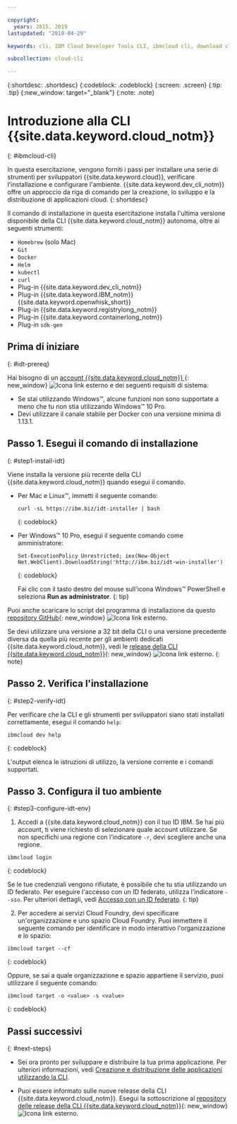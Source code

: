 ```yaml
---

copyright:
  years: 2015, 2019
lastupdated: "2019-04-29"

keywords: cli, IBM Cloud Developer Tools CLI, ibmcloud cli, download cli, ibmcloud dev, cloud cli, dev plugin, dev plug-in, cloud command line, developer tools, dev tools, install cloud cli, getting started cli

subcollection: cloud-cli

---
```


{:shortdesc: .shortdesc}
{:codeblock: .codeblock}
{:screen: .screen}
{:tip: .tip}
{:new_window: target="_blank"}
{:note: .note}

# Introduzione alla CLI {{site.data.keyword.cloud_notm}}
{: #ibmcloud-cli}

In questa esercitazione, vengono forniti i passi per installare una serie di strumenti per sviluppatori {{site.data.keyword.cloud}}, verificare l'installazione e configurare l'ambiente. {{site.data.keyword.dev_cli_notm}} offre un approccio da riga di comando per la creazione, lo sviluppo e la distribuzione di applicazioni cloud.
{: shortdesc}

Il comando di installazione in questa esercitazione installa l'ultima versione disponibile della CLI {{site.data.keyword.cloud_notm}} autonoma, oltre ai seguenti strumenti:

* `Homebrew` (solo Mac)
* `Git`
* `Docker`
* `Helm`
* `kubectl`
* `curl`
* Plug-in {{site.data.keyword.dev_cli_notm}}
* Plug-in {{site.data.keyword.IBM_notm}} {{site.data.keyword.openwhisk_short}}
* Plug-in {{site.data.keyword.registrylong_notm}}
* Plug-in {{site.data.keyword.containerlong_notm}}
* Plug-in `sdk-gen`

## Prima di iniziare
{: #idt-prereq}

Hai bisogno di un [account {{site.data.keyword.cloud_notm}} ](https://cloud.ibm.com/){: new_window} ![Icona link esterno](../icons/launch-glyph.svg "Icona link esterno") e dei seguenti requisiti di sistema:

* Se stai utilizzando Windows&trade;, alcune funzioni non sono supportate a meno che tu non stia utilizzando Windows&trade; 10 Pro.
* Devi utilizzare il canale stabile per Docker con una versione minima di 1.13.1.

## Passo 1. Esegui il comando di installazione
{: #step1-install-idt}

Viene installa la versione più recente della CLI {{site.data.keyword.cloud_notm}} quando esegui il comando.

* Per Mac e Linux&trade;, immetti il seguente comando:
  ```
  curl -sL https://ibm.biz/idt-installer | bash
  ```
  {: codeblock}

* Per Windows&trade; 10 Pro, esegui il seguente comando come amministratore:
  ```
  Set-ExecutionPolicy Unrestricted; iex(New-Object Net.WebClient).DownloadString('http://ibm.biz/idt-win-installer')
  ```
  {: codeblock}

  Fai clic con il tasto destro del mouse sull'icona Windows&trade; PowerShell e seleziona **Run as administrator**.
  {: tip}

Puoi anche scaricare lo script del programma di installazione da questo [repository GitHub](https://github.com/IBM-Cloud/ibm-cloud-developer-tools){: new_window} ![Icona link esterno](../icons/launch-glyph.svg "Icona link esterno").

Se devi utilizzare una versione a 32 bit della CLI o una versione precedente diversa da quella più recente per gli ambienti dedicati {{site.data.keyword.cloud_notm}}, vedi le [release della CLI {{site.data.keyword.cloud_notm}}](https://github.com/IBM-Cloud/ibm-cloud-cli-release/releases/){: new_window} ![Icona link esterno](../icons/launch-glyph.svg "Icona link esterno").
{: note}

## Passo 2. Verifica l'installazione
{: #step2-verify-idt}

Per verificare che la CLI e gli strumenti per sviluppatori siano stati installati correttamente, esegui il comando `help`:
```
ibmcloud dev help
```
{: codeblock}

L'output elenca le istruzioni di utilizzo, la versione corrente e i comandi supportati.

## Passo 3. Configura il tuo ambiente
{: #step3-configure-idt-env}

1. Accedi a {{site.data.keyword.cloud_notm}} con il tuo ID IBM. Se hai più account, ti viene richiesto di selezionare quale account utilizzare. Se non specifichi una regione con l'indicatore `-r`, devi scegliere anche una regione.
  ```
  ibmcloud login
  ```
  {: codeblock}
  
  Se le tue credenziali vengono rifiutate, è possibile che tu stia utilizzando un ID federato. Per eseguire l'accesso con un ID federato, utilizza l'indicatore `--sso`. Per ulteriori dettagli, vedi [Accesso con un ID federato](/docs/iam/federated_id?topic=iam-federated_id#federated_id).
  {: tip}

2. Per accedere ai servizi Cloud Foundry, devi specificare un'organizzazione e uno spazio Cloud Foundry. Puoi immettere il seguente comando per identificare in modo interattivo l'organizzazione e lo spazio:
  ```
  ibmcloud target --cf
  ```
  {: codeblock}

  Oppure, se sai a quale organizzazione e spazio appartiene il servizio, puoi utilizzare il seguente comando:
  ```
  ibmcloud target -o <value> -s <value>
  ```
  {: codeblock}

## Passi successivi
{: #next-steps}

* Sei ora pronto per sviluppare e distribuire la tua prima applicazione. Per ulteriori informazioni, vedi [Creazione e distribuzione delle applicazioni utilizzando la CLI](/docs/apps?topic=creating-apps-create-deploy-app-cli#create-deploy-app-cli).

* Puoi essere informato sulle nuove release della CLI {{site.data.keyword.cloud_notm}}. Esegui la sottoscrizione al [repository delle release della CLI {{site.data.keyword.cloud_notm}}](https://github.com/IBM-Cloud/ibm-cloud-cli-release/releases/){: new_window} ![Icona link esterno](../icons/launch-glyph.svg "Icona link esterno").
